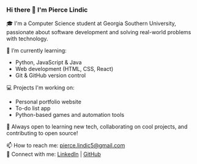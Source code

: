### Hi there 👋 I'm Pierce Lindic

🎓 I'm a Computer Science student at Georgia Southern University, passionate about software development and solving real-world problems with technology.

🚀 I’m currently learning:
- Python, JavaScript & Java
- Web development (HTML, CSS, React)
- Git & GitHub version control

💻 Projects I'm working on:
- Personal portfolio website
- To-do list app
- Python-based games and automation tools

🌱 Always open to learning new tech, collaborating on cool projects, and contributing to open source!

📫 How to reach me: pierce.lindic5@gmail.com  
🔗 Connect with me: [LinkedIn](linkedin.com/in/pierce-lindic-8249a2298) | [GitHub](https://github.com/PierceLindic)


